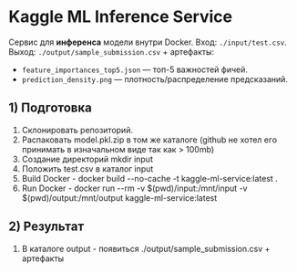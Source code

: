 # Kaggle ML Inference Service

Сервис для **инференса** модели внутри Docker.
Вход: `./input/test.csv`.  
Выход: `./output/sample_submission.csv` + артефакты:
- `feature_importances_top5.json` — топ-5 важностей фичей.
- `prediction_density.png` — плотность/распределение предсказаний.

## 1) Подготовка

1. Склонировать репозиторий.
2. Распаковать model.pkl.zip в том же каталоге (github не хотел его принимать в изначальном виде так как > 100mb)
3. Создание директорий mkdir input
4. Положить test.csv в каталог input
5. Build Docker - docker build --no-cache -t kaggle-ml-service:latest .
6. Run Docker - docker run --rm -v $(pwd)/input:/mnt/input -v $(pwd)/output:/mnt/output kaggle-ml-service:latest

## 2) Результат

1. В каталоге output - появиться ./output/sample_submission.csv + артефакты